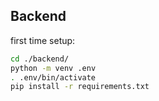 
## Backend

first time setup:
```bash
cd ./backend/
python -m venv .env
. .env/bin/activate
pip install -r requirements.txt
```
